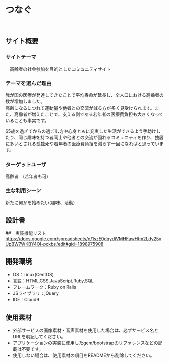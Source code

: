 # <!--ここにアプリ名を入力--> つなぐ
​
## サイト概要
### サイトテーマ
<!--何を『目的』とし、どのような『分類』なのかを簡潔に書く-->
​　高齢者の社会参加を目的としたコミュニティサイト

### テーマを選んだ理由
<!--なぜこのようなテーマにしたかを説明する-->
  我が国の医療が発達してきたことで平均寿命が延長し、全人口における高齢者の数が増加しました。  
  高齢になるにつれて運動量や他者との交流が減る方が多く見受けられます。また、高齢者が増えたことで、支える側である若年者の医療費負担も大きくなっていることも事実です。  
  
  65歳を過ぎてからの過ごし方や心身ともに充実した生活ができるよう手助けしたり、同じ趣味を持つ者同士や他者との交流が図れるコミュニティを作り、独居に多いとされる孤独死や若年者の医療費負担を減らす一因になればと思っています。  
 
### ターゲットユーザ
<!--誰に使ってもらうかを具体的に記載する-->
高齢者　(若年者も可)
​
### 主な利用シーン
<!--どのような時に使うのかの状況を記載すること-->
新たに何かを始めたい(趣味、活動)
​
## 設計書
<!--テーマを設定・提出する時点では不要です-->

##　実装機能リスト
https://docs.google.com/spreadsheets/d/1szE0dqydiVMHFawHtm2Ldy25vUpBW7WKBY4OI-pckbs/edit#gid=1898975908
​
## 開発環境
- OS：Linux(CentOS)
- 言語：HTML,CSS,JavaScript,Ruby,SQL
- フレームワーク：Ruby on Rails
- JSライブラリ：jQuery
- IDE：Cloud9
​
## 使用素材
- 外部サービスの画像素材・音声素材を使用した場合は、必ずサービス名とURLを明記してください。
- アプリケーションの実装に使用したgem/bootstrapのリファレンスなどの記載は不要です。
- 使用しない場合は、使用素材の項目をREADMEから削除してください。